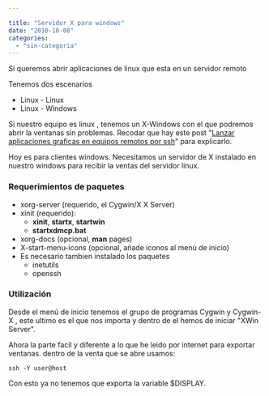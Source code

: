 ```yaml
---

title: "Servidor X para windows"
date: "2010-10-08"
categories: 
  - "sin-categoria"
---
```


Si queremos abrir aplicaciones de linux que esta en un servidor remoto

Tenemos dos escenarios

- Linux - Linux
- Linux - Windows

Si nuestro equipo es linux , tenemos un X-Windows con el que podremos abrir la ventanas sin problemas. Recodar que hay este post "[Lanzar aplicaciones graficas en equipos remotos por ssh](https://luispuente.net/2008/03/lanzar-aplicaciones-graficas-en-equipos-remotos-por-ssh/)" para explicarlo.

Hoy es para clientes windows. Necesitamos un servidor de X instalado en nuestro windows para recibir la ventas del servidor linux.

### Requerimientos de paquetes

- xorg-server (requerido, el Cygwin/X X Server)
- xinit (requerido):
    - **xinit**, **startx**, **startwin**
    - **startxdmcp.bat**
- xorg-docs (opcional, **man** pages)
- X-start-menu-icons (opcional, añade iconos al menú de inicio)
- Es necesario tambien instalado los paquetes
    - inetutils
    - openssh

### Utilización

Desde el menú de inicio tenemos el grupo de programas Cygwin y Cygwin-X , este ultimo es el que nos importa y dentro de el hemos de iniciar "XWin Server".

Ahora la parte facil y diferente a lo que he leido por internet para exportar ventanas. dentro de la venta que se abre usamos:

`ssh -Y user@host`

Con esto ya no tenemos que exporta la variable $DISPLAY.

